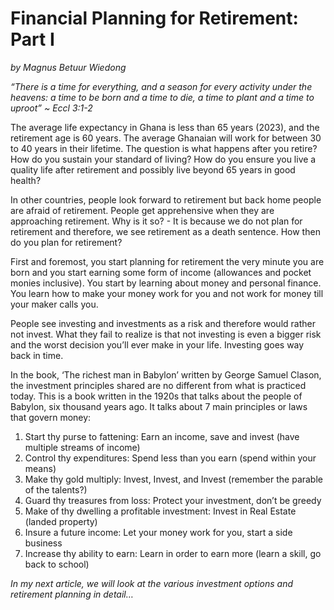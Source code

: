 # Financial Planning for Retirement: Part I
_by Magnus Betuur Wiedong_

_“There is a time for everything, and a season for every activity under the heavens: a time to be born and a time to die, a time to plant and a time to uproot” ~ Eccl 3:1-2_

The average life expectancy in Ghana is less than 65 years (2023), and the retirement age is 60 years. The average Ghanaian will work for between 30 to 40 years in their lifetime. The question is what happens after you retire? How do you sustain your standard of living? How do you ensure you live a quality life after retirement and possibly live beyond 65 years in good health? 

In other countries, people look forward to retirement but back home people are afraid of retirement. People get apprehensive when they are approaching retirement. Why is it so? - It is because we do not plan for retirement and therefore, we see retirement as a death sentence. 
How then do you plan for retirement? 

First and foremost, you start planning for retirement the very minute you are born and you start earning some form of income (allowances and pocket monies inclusive). You start by learning about money and personal finance. You learn how to make your money work for you and not work for money till your maker calls you.

People see investing and investments as a risk and therefore would rather not invest. What they fail to realize is that not investing is even a bigger risk and the worst decision you’ll ever make in your life. Investing goes way back in time. 

In the book, ‘The richest man in Babylon’ written by George Samuel Clason, the investment principles shared are no different from what is practiced today. This is a book written in the 1920s that talks about the people of Babylon, six thousand years ago. It talks about 7 main principles or laws that govern money:

1. Start thy purse to fattening: Earn an income, save and invest (have multiple streams of income)
2. Control thy expenditures: Spend less than you earn (spend within your means)
3. Make thy gold multiply: Invest, Invest, and Invest (remember the parable of the talents?)
4. Guard thy treasures from loss: Protect your investment, don’t be greedy
5. Make of thy dwelling a profitable investment: Invest in Real Estate (landed property)
6. Insure a future income: Let your money work for you, start a side business 
7. Increase thy ability to earn: Learn in order to earn more (learn a skill, go back to school)

_In my next article, we will look at the various investment options and retirement planning in detail…_
